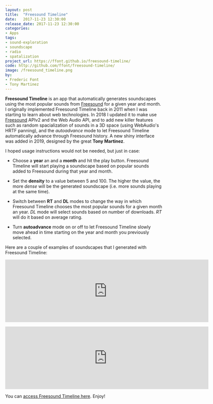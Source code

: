 ```yaml
---
layout: post
title:  "Freesound Timeline"
date:   2017-11-23 12:30:00
release_date: 2017-11-23 12:30:00
categories: 
- Apps
tags: 
- sound-exploration
- soundscape
- radio
- spatalization
project_url: https://ffont.github.io/freesound-timeline/
code: http://github.com/ffont/freesound-timeline/
image: /freesound_timeline.png
by: 
- Frederic Font
- Tony Martinez
---
```


**Freesound Timeline** is an app that automatically generates soundscapes using the most popular sounds from [Freesound](https://freesound.org) for a given year and month. I originally implemented Freesound Timeline back in 2011 when I was starting to learn about web technologies. 
In 2018 I updated it to make use <a href="https://freesound.org" target="_blank">Freesound</a> APIv2 and the Web Audio API, and to add new killer features such as random spacialization of sounds in a 3D space (using WebAudio's HRTF panning), and the <i>autoadvance</i> mode to let Freesound Timeline automatically advance through Freesound history. A new shiny interface was added in 2019, designed by the great **Tony Martinez**.

I hoped usage instructions would not be needed, but just in case: 
 
 * Choose a **year** an and a **month** and hit the play button. Freesound Timeline will start playing a soundscape based on popular sounds added to Freesound during that year and month.

 * Set the **density** to a value between 5 and 100. The higher the value, the more *dense* will be the generated soundscape (i.e. more sounds playing at the same time).

 * Switch between **RT** and **DL** modes to change the way in which Freesound Timeline chooses the most popular sounds for a given month an year. *DL* mode will select sounds based on number of downloads. *RT* will do it based on average rating.

 * Turn **autoadvance** mode on or off to let Freesound Timeline slowly move ahead in time starting on the year and month you previously selected.

Here are a couple of examples of soundscapes that I generated with Freesound Timeline:

<p><iframe src="https://freesound.org/embed/sound/iframe/456500/simple/full_size/" width="650" height="200" frameborder="0" scrolling="no"></iframe></p>
<p><iframe src="https://freesound.org/embed/sound/iframe/456501/simple/full_size/" width="650" height="200" frameborder="0" scrolling="no"></iframe></p>

You can [access Freesound Timeline here](https://ffont.github.io/freesound-timeline/). Enjoy!




